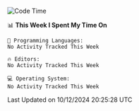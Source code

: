 
<!--START_SECTION:waka-->
![Code Time](http://img.shields.io/badge/Code%20Time-730%20hrs%202%20mins-blue)

📊 **This Week I Spent My Time On** 

```text
💬 Programming Languages: 
No Activity Tracked This Week

🔥 Editors: 
No Activity Tracked This Week

💻 Operating System: 
No Activity Tracked This Week
```


 Last Updated on 10/12/2024 20:25:28 UTC
<!--END_SECTION:waka-->
